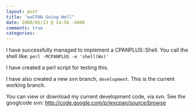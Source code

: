 ```yaml
---
layout: post
title: "wxCPAN Going Well"
date: 2008/05/13 @ 14:56 -0400
comments: true
categories:
---
```


I have successfully managed to implement a CPANPLUS::Shell.  You call the shell like:
<code>perl -MCPANPLUS -e 'shell(Wx)'</code>

I have created a perl script for testing this.

I have also created a new svn branch, <code>development</code>. This is the current working branch.

You can view or download my current development code, via svn. See the googlcode svn: http://code.google.com/p/wxcpan/source/browse
